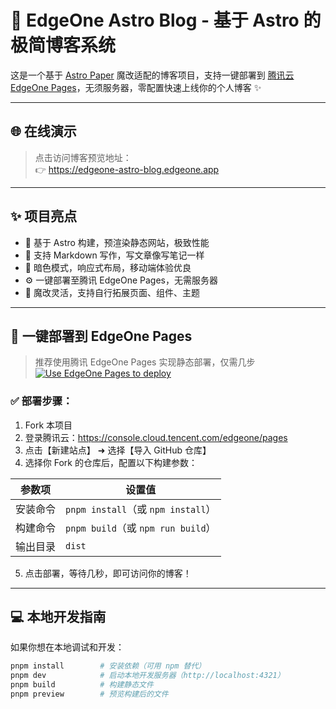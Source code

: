 # 🚀 EdgeOne Astro Blog - 基于 Astro 的极简博客系统

这是一个基于 [Astro Paper](https://github.com/satnaing/astro-paper) 魔改适配的博客项目，支持一键部署到 [腾讯云 EdgeOne Pages](https://cloud.tencent.com/product/edgeone/pages)，无须服务器，零配置快速上线你的个人博客 ✨

---

## 🌐 在线演示

> 点击访问博客预览地址：  
👉 https://edgeone-astro-blog.edgeone.app
---

## ✨ 项目亮点

- 💨 基于 Astro 构建，预渲染静态网站，极致性能
- 📄 支持 Markdown 写作，写文章像写笔记一样
- 🌙 暗色模式，响应式布局，移动端体验优良
- ⚙️ 一键部署至腾讯 EdgeOne Pages，无需服务器
- 🧩 魔改灵活，支持自行拓展页面、组件、主题

---

## 🚀 一键部署到 EdgeOne Pages

> 推荐使用腾讯 EdgeOne Pages 实现静态部署，仅需几步  
> [![Use EdgeOne Pages to deploy](https://cdnstatic.tencentcs.com/edgeone/pages/deploy.svg)](https://edgeone.ai/pages/new?repository-url=YOUR_REPO_URL)

### ✅ 部署步骤：

1. Fork 本项目
2. 登录腾讯云：https://console.cloud.tencent.com/edgeone/pages
3. 点击【新建站点】 ➜ 选择【导入 GitHub 仓库】
4. 选择你 Fork 的仓库后，配置以下构建参数：

| 参数项 | 设置值 |
|--------|--------|
| 安装命令 | `pnpm install`（或 `npm install`） |
| 构建命令 | `pnpm build`（或 `npm run build`） |
| 输出目录 | `dist` |

5. 点击部署，等待几秒，即可访问你的博客！

---

## 💻 本地开发指南

如果你想在本地调试和开发：

```bash
pnpm install        # 安装依赖（可用 npm 替代）
pnpm dev            # 启动本地开发服务器（http://localhost:4321）
pnpm build          # 构建静态文件
pnpm preview        # 预览构建后的文件
